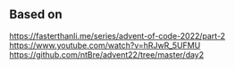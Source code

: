 ## Based on
https://fasterthanli.me/series/advent-of-code-2022/part-2
https://www.youtube.com/watch?v=hRJwR_5UFMU
https://github.com/ntBre/advent22/tree/master/day2
